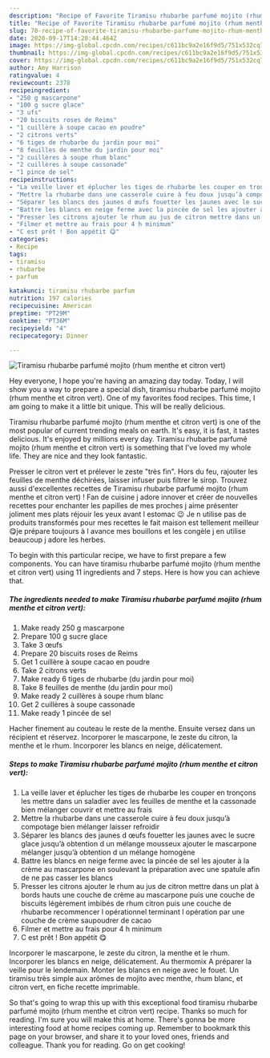 ```yaml
---
description: "Recipe of Favorite Tiramisu rhubarbe parfumé mojito (rhum menthe et citron vert)"
title: "Recipe of Favorite Tiramisu rhubarbe parfumé mojito (rhum menthe et citron vert)"
slug: 70-recipe-of-favorite-tiramisu-rhubarbe-parfume-mojito-rhum-menthe-et-citron-vert
date: 2020-09-17T14:20:44.464Z
image: https://img-global.cpcdn.com/recipes/c611bc9a2e16f9d5/751x532cq70/tiramisu-rhubarbe-parfume-mojito-rhum-menthe-et-citron-vert-photo-principale-de-la-recette.jpg
thumbnail: https://img-global.cpcdn.com/recipes/c611bc9a2e16f9d5/751x532cq70/tiramisu-rhubarbe-parfume-mojito-rhum-menthe-et-citron-vert-photo-principale-de-la-recette.jpg
cover: https://img-global.cpcdn.com/recipes/c611bc9a2e16f9d5/751x532cq70/tiramisu-rhubarbe-parfume-mojito-rhum-menthe-et-citron-vert-photo-principale-de-la-recette.jpg
author: Amy Harrison
ratingvalue: 4
reviewcount: 2378
recipeingredient:
- "250 g mascarpone"
- "100 g sucre glace"
- "3 ufs"
- "20 biscuits roses de Reims"
- "1 cuillère à soupe cacao en poudre"
- "2 citrons verts"
- "6 tiges de rhubarbe du jardin pour moi"
- "8 feuilles de menthe du jardin pour moi"
- "2 cuillères à soupe rhum blanc"
- "2 cuillères à soupe cassonade"
- "1 pince de sel"
recipeinstructions:
- "La veille laver et éplucher les tiges de rhubarbe les couper en tronçons les mettre dans un saladier avec les feuilles de menthe et la cassonade bien mélanger couvrir et mettre au frais"
- "Mettre la rhubarbe dans une casserole cuire à feu doux jusqu’à compotage bien mélanger laisser refroidir"
- "Séparer les blancs des jaunes d œufs fouetter les jaunes avec le sucre glace jusqu’à obtention d un mélange mousseux ajouter le mascarpone mélanger jusqu’à obtention d un mélange homogène"
- "Battre les blancs en neige ferme avec la pincée de sel les ajouter à la crème au mascarpone en soulevant la préparation avec une spatule afin de ne pas casser les blancs"
- "Presser les citrons ajouter le rhum au jus de citron mettre dans un plat à bords hauts une couche de crème au mascarpone puis une couche de biscuits légèrement imbibés de rhum citron puis une couche de rhubarbe recommencer l opérationnel terminant l opération par une couche de crème saupoudrer de cacao"
- "Filmer et mettre au frais pour 4 h minimum"
- "C est prêt ! Bon appétit 😋"
categories:
- Recipe
tags:
- tiramisu
- rhubarbe
- parfum

katakunci: tiramisu rhubarbe parfum 
nutrition: 197 calories
recipecuisine: American
preptime: "PT29M"
cooktime: "PT36M"
recipeyield: "4"
recipecategory: Dinner

---
```



![Tiramisu rhubarbe parfumé mojito (rhum menthe et citron vert)](https://img-global.cpcdn.com/recipes/c611bc9a2e16f9d5/751x532cq70/tiramisu-rhubarbe-parfume-mojito-rhum-menthe-et-citron-vert-photo-principale-de-la-recette.jpg)

Hey everyone, I hope you're having an amazing day today. Today, I will show you a way to prepare a special dish, tiramisu rhubarbe parfumé mojito (rhum menthe et citron vert). One of my favorites food recipes. This time, I am going to make it a little bit unique. This will be really delicious.

Tiramisu rhubarbe parfumé mojito (rhum menthe et citron vert) is one of the most popular of current trending meals on earth. It's easy, it is fast, it tastes delicious. It's enjoyed by millions every day. Tiramisu rhubarbe parfumé mojito (rhum menthe et citron vert) is something that I've loved my whole life. They are nice and they look fantastic.

Presser le citron vert et prélever le zeste &#34;très fin&#34;. Hors du feu, rajouter les feuilles de menthe déchirées, laisser infuser puis filtrer le sirop. Trouvez aussi d&#39;excellentes recettes de Tiramisu rhubarbe parfumé mojito (rhum menthe et citron vert) ! Fan de cuisine j adore innover et créer de nouvelles recettes pour enchanter les papilles de mes proches j aime présenter joliment mes plats réjouir les yeux avant l estomac 😉 Je n utilise pas de produits transformés pour mes recettes le fait maison est tellement meilleur 😋je prépare toujours à l avance mes bouillons et les congèle j en utilise beaucoup j adore les herbes.


To begin with this particular recipe, we have to first prepare a few components. You can have tiramisu rhubarbe parfumé mojito (rhum menthe et citron vert) using 11 ingredients and 7 steps. Here is how you can achieve that.

<!--inarticleads1-->

##### The ingredients needed to make Tiramisu rhubarbe parfumé mojito (rhum menthe et citron vert):

1. Make ready 250 g mascarpone
1. Prepare 100 g sucre glace
1. Take 3 œufs
1. Prepare 20 biscuits roses de Reims
1. Get 1 cuillère à soupe cacao en poudre
1. Take 2 citrons verts
1. Make ready 6 tiges de rhubarbe (du jardin pour moi)
1. Take 8 feuilles de menthe (du jardin pour moi)
1. Make ready 2 cuillères à soupe rhum blanc
1. Get 2 cuillères à soupe cassonade
1. Make ready 1 pincée de sel


Hacher finement au couteau le reste de la menthe. Ensuite versez dans un récipient et réservez. Incorporer le mascarpone, le zeste du citron, la menthe et le rhum. Incorporer les blancs en neige, délicatement. 

<!--inarticleads2-->

##### Steps to make Tiramisu rhubarbe parfumé mojito (rhum menthe et citron vert):

1. La veille laver et éplucher les tiges de rhubarbe les couper en tronçons les mettre dans un saladier avec les feuilles de menthe et la cassonade bien mélanger couvrir et mettre au frais
1. Mettre la rhubarbe dans une casserole cuire à feu doux jusqu’à compotage bien mélanger laisser refroidir
1. Séparer les blancs des jaunes d œufs fouetter les jaunes avec le sucre glace jusqu’à obtention d un mélange mousseux ajouter le mascarpone mélanger jusqu’à obtention d un mélange homogène
1. Battre les blancs en neige ferme avec la pincée de sel les ajouter à la crème au mascarpone en soulevant la préparation avec une spatule afin de ne pas casser les blancs
1. Presser les citrons ajouter le rhum au jus de citron mettre dans un plat à bords hauts une couche de crème au mascarpone puis une couche de biscuits légèrement imbibés de rhum citron puis une couche de rhubarbe recommencer l opérationnel terminant l opération par une couche de crème saupoudrer de cacao
1. Filmer et mettre au frais pour 4 h minimum
1. C est prêt ! Bon appétit 😋


Incorporer le mascarpone, le zeste du citron, la menthe et le rhum. Incorporer les blancs en neige, délicatement. Au thermomix A préparer la veille pour le lendemain. Monter les blancs en neige avec le fouet. Un tiramisu très simple aux arômes de mojito avec menthe, rhum blanc, et citron vert, en fiche recette imprimable. 

So that's going to wrap this up with this exceptional food tiramisu rhubarbe parfumé mojito (rhum menthe et citron vert) recipe. Thanks so much for reading. I'm sure you will make this at home. There's gonna be more interesting food at home recipes coming up. Remember to bookmark this page on your browser, and share it to your loved ones, friends and colleague. Thank you for reading. Go on get cooking!
